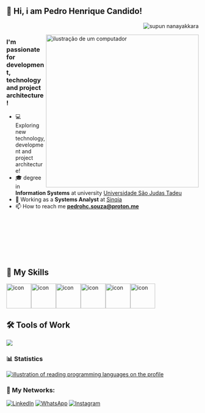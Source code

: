## 🖖 Hi, i am <strong>Pedro Henrique Candido!</strong>
<p align="right"> 
 <img src="https://komarev.com/ghpvc/?username=supuna97&label=Profile%20views&color=0e75b6&style=flat" alt="supun nanayakkara" /> 
</p>
<img src="https://user-images.githubusercontent.com/74038190/229223156-0cbdaba9-3128-4d8e-8719-b6b4cf741b67.gif" alt="ilustração de um computador" min-width="400px" max-width="400px" width="400px" align="right">
<h3> I'm passionate for development, technology and project architecture!</h3>

- 💻 Exploring new technology, development and project architecture!
- 🎓 degree in **Information Systems** at university <a href="https://www.usjt.br/">Universidade São Judas Tadeu</a>
- 💼 Working as a **Systems Analyst** at <a href="https://sinqia.com.br/">Sinqia</a>
- 📫 How to reach me **pedrohc.souza@proton.me**
  
<br><br><br><br><br><br>
## 🚀 My Skills
<div style="display: flex; align-items: flex-start;">
 <img src="https://techstack-generator.vercel.app/ts-icon.svg" alt="icon" width="65" height="65" />
 <img src="https://techstack-generator.vercel.app/js-icon.svg" alt="icon" width="65" height="65" />
 <img src="https://techstack-generator.vercel.app/csharp-icon.svg" alt="icon" width="65" height="65" />
 <img src="https://techstack-generator.vercel.app/graphql-icon.svg" alt="icon" width="65" height="65" />
 <img src="https://techstack-generator.vercel.app/github-icon.svg" alt="icon" width="65" height="65" />
 <img src="https://techstack-generator.vercel.app/docker-icon.svg" alt="icon" width="65" height="65" />
</div>

## 🛠️ Tools of Work

<p align="left">
  <a href="https://skillicons.dev">
    <img src="https://skillicons.dev/icons?i=visualstudio,vscode,git,docker" />
  </a>
</p>

### 📊 Statistics

<a href="https://github.com/pedro-henrique06" title="language mapping illustration">
  <img align="center" src="https://github-readme-stats.vercel.app/api/top-langs/?username=pedro-henrique06&theme=dracula&hide_langs_below=1" alt="illustration of reading programming languages ​​on the profile"/>
</a>

<br>

### 📱 My Networks:

<p align="left">
  <a href="https://www.linkedin.com/in/pedro-henrique06" title="LinkedIn">
  <img src="https://img.shields.io/badge/-Linkedin-0e76a8?style=flat-square&logo=Linkedin&logoColor=white&link=/" alt="LinkedIn"/></a>

  <a href="https://wa.me/5511993334571" title="WhatsApp">
  <img src="https://img.shields.io/badge/-WhatsApp-25d366?style=flat-square&labelColor=25d366&logo=whatsapp&logoColor=white&link=" alt="WhatsApp"/></a>

  <a href="https://www.instagram.com/pedro-henrique06/" title="Instagram">
  <img src="https://img.shields.io/badge/-Instagram-DF0174?style=flat-square&labelColor=DF0174&logo=instagram&logoColor=white&link=" alt="Instagram"/></a>
</p>
